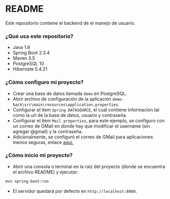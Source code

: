 # README #
Este repositorio contiene el backend de el manejo de usuario.

### ¿Qué usa este repositorio? ###
* Java 1.8
* Spring Boot 2.3.4
* Maven 3.5
* PostgreSQL 10
* Hibernate 5.4.21

### ¿Cómo configuro mi proyecto? ###
* Crear una base de datos llamada `demo` en PostgreSQL.
* Abrir archivo de configuración de la aplicación `demo-back\src\main\resources\application.properties`.
* Configurar el ítem `Spring DATASOURCE`, el cuál contiene información tal como la url de la base de datos, usuario y contraseña.
* Configurar el ítem `Mail properties`, para este ejemplo, se configuro con un correo de GMail en donde hay que modificar el username (sin agregar @gmail) y la contraseña.
* Adicionalmente, se configuró el correo de GMail para aplicaciones menos seguras, enlace [aquí.](https://support.google.com/accounts/answer/6010255?hl=es)

### ¿Cómo inicio mi proyecto? ###
* Abrir una consola o terminal en la raíz del proyecto (donde se encuentra el archivo README) y ejecutar:
```bash
mvn spring-boot:run
```
* El servidor quedará por defecto en `http://localhost:8080`.
